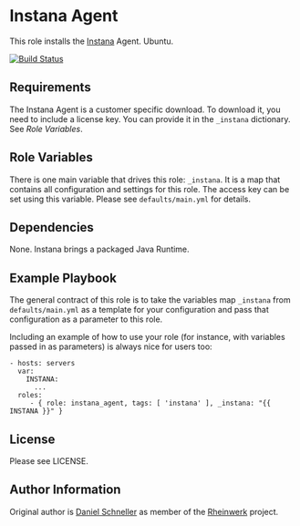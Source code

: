Instana Agent
=========

This role installs the [Instana](https://www.instana.com) Agent.
Ubuntu.

[![Build Status](https://github.com/Rheinwerk/ansible-role-instana_agent/actions/workflows/ci.yml/badge.svg)](https://github.com/Rheinwerk/ansible-role-instana_agent/actions/workflows/ci.yml)

Requirements
------------

The Instana Agent is a customer specific download. To download it, you
need to include a license key. You can provide it in the `_instana`
dictionary. See *Role Variables*.

Role Variables
--------------

There is one main variable that drives this role: `_instana`. It is a map that contains all configuration and settings for this role.
The access key can be set using this variable.
Please see `defaults/main.yml` for details.

Dependencies
------------

None. Instana brings a packaged Java Runtime.

Example Playbook
----------------

The general contract of this role is to take the variables map `_instana` from `defaults/main.yml` as a template for your configuration and pass that configuration as a parameter to this role.

Including an example of how to use your role (for instance, with variables passed in as parameters) is always nice for users too:

    - hosts: servers
      var:
        INSTANA:
          ...
      roles:
         - { role: instana_agent, tags: [ 'instana' ], _instana: "{{ INSTANA }}" }

License
-------

Please see LICENSE.

Author Information
------------------

Original author is [Daniel Schneller](https://github.com/dschneller) as member of the [Rheinwerk](https://github.com/Rheinwerk) project.


